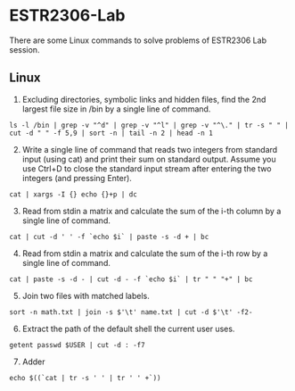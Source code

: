 # ESTR2306-Lab
There are some Linux commands to solve problems of ESTR2306 Lab session.

## Linux
1. Excluding directories, symbolic links and hidden files, find the 2nd largest file size in /bin by a single line of command.
```
ls -l /bin | grep -v "^d" | grep -v "^l" | grep -v "^\." | tr -s " " | cut -d " " -f 5,9 | sort -n | tail -n 2 | head -n 1
```
2. Write a single line of command that reads two integers from standard input (using cat) and print their sum on standard output. Assume you use Ctrl+D to close the standard input stream after entering the two integers (and pressing Enter).
```
cat | xargs -I {} echo {}+p | dc
```
3. Read from stdin a matrix and calculate the sum of the i-th column by a single line of command.
```
cat | cut -d ' ' -f `echo $i` | paste -s -d + | bc
```
4. Read from stdin a matrix and calculate the sum of the i-th row by a single line of command.
```
cat | paste -s -d - | cut -d - -f `echo $i` | tr " " "+" | bc
```
5. Join two files with matched labels.
```
sort -n math.txt | join -s $'\t' name.txt | cut -d $'\t' -f2-
```
6. Extract the path of the default shell the current user uses.
```
getent passwd $USER | cut -d : -f7
```
7. Adder
```
echo $((`cat | tr -s ' ' | tr ' ' +`))
```
